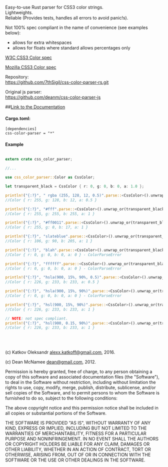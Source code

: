 Easy-to-use Rust parser for CSS3 color strings.<br>
Lightweights.<br>
Reliable (Provides tests, handles all errors to avoid panic!s).<br>

Not 100% spec compliant in the name of convenience (see examples below):<br>
  * allows for extra whitespaces<br>
  * allows for floats where standard allows percentages only<br>
 
[W3C CSS3 Color spec](http://www.w3.org/TR/css3-color/)

[Mozilla CSS3 Color spec](https://developer.mozilla.org/en-US/docs/Web/CSS/color)

Repository:<br>
https://github.com/7thSigil/css-color-parser-rs.git

Original js parser:<br>
https://github.com/deanm/css-color-parser-js

##[Link to the Documentation](https://7thSigil.github.io/css-color-parser-rs/css_color_parser/index.html)

#### Cargo.toml:

```
[dependencies]
css-color-parser = "*"
```

#### Example

```rust

extern crate css_color_parser;

//...

use css_color_parser::Color as CssColor;

let transparent_black = CssColor { r: 0, g: 0, b: 0, a: 1.0 };

println!("{:?}", " rgba (255, 128, 12, 0.5)".parse::<CssColor>().unwrap_or(transparent_black));
//Color { r: 255, g: 128, b: 12, a: 0.5 }

println!("{:?}", "#fff".parse::<CssColor>().unwrap_or(transparent_black));
//Color { r: 255, g: 255, b: 255, a: 1 }

println!("{:?}", "#ff0011".parse::<CssColor>().unwrap_or(transparent_black));
//Color { r: 255, g: 0, b: 17, a: 1 }

println!("{:?}", "slateblue".parse::<CssColor>().unwrap_or(transparent_black));
//Color { r: 106, g: 90, b: 205, a: 1 }

println!("{:?}", "blah".parse::<CssColor>().unwrap_or(transparent_black));
//Color { r: 0, g: 0, b: 0, a: 0 } - ColorParseError

println!("{:?}", "ffffff".parse::<CssColor>().unwrap_or(transparent_black));
//Color { r: 0, g: 0, b: 0, a: 0 } - ColorParseError

println!("{:?}", "hsla(900, 15%, 90%, 0.5)".parse::<CssColor>().unwrap_or(transparent_black));
//Color { r: 226, g: 233, b: 233, a: 0.5 }

println!("{:?}", "hsla(900, 15%, 90%)".parse::<CssColor>().unwrap_or(transparent_black));
//Color { r: 0, g: 0, b: 0, a: 0 } - ColorParseError

println!("{:?}", "hsl(900, 15%, 90%)".parse::<CssColor>().unwrap_or(transparent_black));
//Color { r: 226, g: 233, b: 233, a: 1 }

// NOTE: not spec compliant.
println!("{:?}", "hsl(900, 0.15, 90%)".parse::<CssColor>().unwrap_or(transparent_black));
//Color { r: 226, g: 233, b: 233, a: 1 }

```

<br><br>

(c) Katkov Oleksandr <alexx.katkoff@gmail.com>, 2016.

(c) Dean McNamee <dean@gmail.com>, 2012.

Permission is hereby granted, free of charge, to any person obtaining a copy
of this software and associated documentation files (the "Software"), to
deal in the Software without restriction, including without limitation the
rights to use, copy, modify, merge, publish, distribute, sublicense, and/or
sell copies of the Software, and to permit persons to whom the Software is
furnished to do so, subject to the following conditions:

The above copyright notice and this permission notice shall be included in
all copies or substantial portions of the Software.

THE SOFTWARE IS PROVIDED "AS IS", WITHOUT WARRANTY OF ANY KIND, EXPRESS OR
IMPLIED, INCLUDING BUT NOT LIMITED TO THE WARRANTIES OF MERCHANTABILITY,
FITNESS FOR A PARTICULAR PURPOSE AND NONINFRINGEMENT. IN NO EVENT SHALL THE
AUTHORS OR COPYRIGHT HOLDERS BE LIABLE FOR ANY CLAIM, DAMAGES OR OTHER
LIABILITY, WHETHER IN AN ACTION OF CONTRACT, TORT OR OTHERWISE, ARISING
FROM, OUT OF OR IN CONNECTION WITH THE SOFTWARE OR THE USE OR OTHER DEALINGS
IN THE SOFTWARE.
